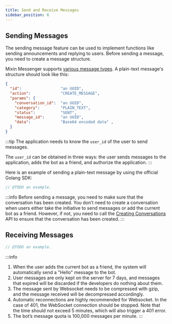 ```yaml
---
title: Send and Receive Messages
sidebar_position: 6
---
```


## Sending Messages

The sending message feature can be used to implement functions like sending announcements and replying to users. Before sending a message, you need to create a message structure.

Mixin Messenger supports [various message types](/docs/api/messages/category). A plain-text message's structure should look like this:

```json
{
  "id":                 "an UUID",
  "action":             "CREATE_MESSAGE",
  "params": {
    "conversation_id":  "an UUID",
    "category":         "PLAIN_TEXT",
    "status":           "SENT",
    "message_id":       "an UUID",
    "data":             "Base64 encoded data" ,
  }
}
```

:::tip
The application needs to know the `user_id` of the user to send messages.

The `user_id` can be obtained in three ways: the user sends messages to the application, adds the bot as a friend, and authorize the application.
:::

Here is an example of sending a plain-text message by using the official Golang SDK:

```go
// @TODO an example.
```

:::info
Before sending a message, you need to make sure that the conversation has been created. You don’t need to create a conversation when users either take the initiative to send messages or add the current bot as a friend. However, if not, you need to call the [Creating Conversations](/docs/api/conversations/create) API to ensure that the conversation has been created.
:::

## Receiving Messages

```go
// @TODO an example.
```

:::info

1. When the user adds the current bot as a friend, the system will automatically send a "Hello" message to the bot.
2. User messages are only kept on the server for 7 days, and messages that expired will be discarded if the developers do nothing about them.
3. The message sent by Websocket needs to be compressed with gzip, and the message received will be decompressed accordingly.
4. Automatic reconnections are highly recommended for Websocket. In the case of 401, the WebSocket connection should be stopped. Note that the time should not exceed 5 minutes, which will also trigger a 401 error.
5. The bot’s message quota is 100,000 messages per minute.
:::
